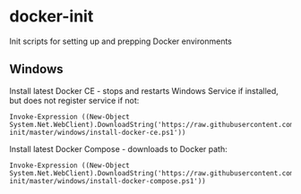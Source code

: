 # docker-init
Init scripts for setting up and prepping Docker environments

## Windows

Install latest Docker CE - stops and restarts Windows Service if installed, but does not register service if not:

```
Invoke-Expression ((New-Object System.Net.WebClient).DownloadString('https://raw.githubusercontent.com/sixeyed/docker-init/master/windows/install-docker-ce.ps1'))
```

Install latest Docker Compose - downloads to Docker path:

```
Invoke-Expression ((New-Object System.Net.WebClient).DownloadString('https://raw.githubusercontent.com/sixeyed/docker-init/master/windows/install-docker-compose.ps1'))
```
